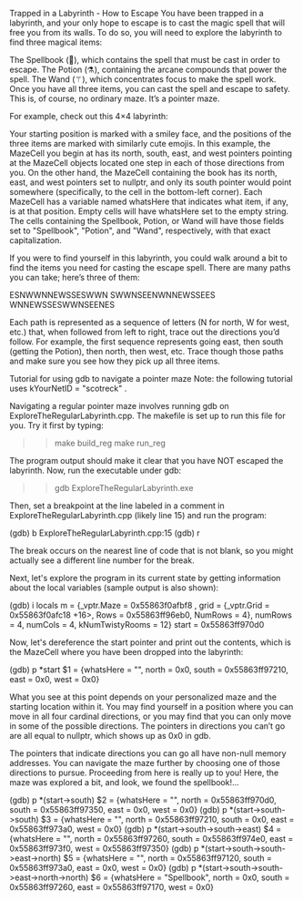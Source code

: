 Trapped in a Labyrinth - How to Escape
You have been trapped in a labyrinth, and your only hope to escape is to cast the magic spell that will free you from its walls. To do so, you will need to explore the labyrinth to find three magical items:

The Spellbook (📕), which contains the spell that must be cast in order to escape.
The Potion (⚗), containing the arcane compounds that power the spell.
The Wand (⚚), which concentrates focus to make the spell work.
Once you have all three items, you can cast the spell and escape to safety. This is, of course, no ordinary maze. It’s a pointer maze.

For example, check out this 4×4 labyrinth:

Your starting position is marked with a smiley face, and the positions of the three items are marked with similarly cute emojis. In this example, the MazeCell you begin at has its north, south, east, and west pointers pointing at the MazeCell objects located one step in each of those directions from you. On the other hand, the MazeCell containing the book has its north, east, and west pointers set to nullptr, and only its south pointer would point somewhere (specifically, to the cell in the bottom-left corner). Each MazeCell has a variable named whatsHere that indicates what item, if any, is at that position. Empty cells will have whatsHere set to the empty string. The cells containing the Spellbook, Potion, or Wand will have those fields set to "Spellbook", "Potion", and "Wand", respectively, with that exact capitalization.

If you were to find yourself in this labyrinth, you could walk around a bit to find the items you need for casting the escape spell. There are many paths you can take; here’s three of them:

ESNWWNNEWSSESWWN
SWWNSEENWNNEWSSEES
WNNEWSSESWWNSEENES
 

Each path is represented as a sequence of letters (N for north, W for west, etc.) that, when followed from left to right, trace out the directions you’d follow. For example, the first sequence represents going east, then south (getting the Potion), then north, then west, etc. Trace though those paths and make sure you see how they pick up all three items. 

Tutorial for using gdb to navigate a pointer maze
Note: the following tutorial uses kYourNetID = "scotreck" .

Navigating a regular pointer maze involves running gdb on ExploreTheRegularLabyrinth.cpp. The makefile is set up to run this file for you. Try it first by typing: 

>> make build_reg
>> make run_reg


The program output should make it clear that you have NOT escaped the labyrinth. Now, run the executable under gdb:

>> gdb ExploreTheRegularLabyrinth.exe


Then, set a breakpoint at the line labeled in a comment in ExploreTheRegularLabyrinth.cpp (likely line 15) and run the program:

(gdb) b ExploreTheRegularLabyrinth.cpp:15
(gdb) r


The break occurs on the nearest line of code that is not blank, so you might actually see a different line number for the break. 

Next, let's explore the program in its current state by getting information about the local variables (sample output is also shown):

(gdb) i locals 
m = {_vptr.Maze = 0x55863f0afbf8 , grid = {_vptr.Grid = 0x55863f0afc18 +16>, 
    Rows = 0x55863ff96eb0, NumRows = 4}, numRows = 4, numCols = 4, kNumTwistyRooms = 12}
start = 0x55863ff970d0


Now, let's dereference the start pointer and print out the contents, which is the MazeCell where you have been dropped into the labyrinth:

(gdb) p *start
$1 = {whatsHere = "", north = 0x0, south = 0x55863ff97210, east = 0x0, west = 0x0}


What you see at this point depends on your personalized maze and the starting location within it. You may find yourself in a position where you can move in all four cardinal directions, or you may find that you can only move in some of the possible directions. The pointers in directions you can’t go are all equal to nullptr, which shows up as 0x0 in gdb.

The pointers that indicate directions you can go all have non-null memory addresses. You can navigate the maze further by choosing one of those directions to pursue. Proceeding from here is really up to you!  Here, the maze was explored a bit, and look, we found the spellbook!...

(gdb) p *(start->south)
$2 = {whatsHere = "", north = 0x55863ff970d0, south = 0x55863ff97350, east = 0x0, west = 0x0}
(gdb) p *(start->south->south)
$3 = {whatsHere = "", north = 0x55863ff97210, south = 0x0, east = 0x55863ff973a0, west = 0x0}
(gdb) p *(start->south->south->east)
$4 = {whatsHere = "", north = 0x55863ff97260, south = 0x55863ff974e0, east = 0x55863ff973f0, west = 0x55863ff97350}
(gdb) p *(start->south->south->east->north)
$5 = {whatsHere = "", north = 0x55863ff97120, south = 0x55863ff973a0, east = 0x0, west = 0x0}
(gdb) p *(start->south->south->east->north->north)
$6 = {whatsHere = "Spellbook", north = 0x0, south = 0x55863ff97260, east = 0x55863ff97170, west = 0x0}
